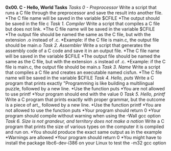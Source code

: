 **0x00. C - Hello, World Tasks**
_Tasks 0 - Preprocessor_
Write a script that runs a C file through the preprocessor and save the result into another file.
*The C file name will be saved in the variable $CFILE
*The output should be saved in the file c
_Task 1. Compiler_
Write a script that compiles a C file but does not link.
*The C file name will be saved in the variable $CFILE
*The output file should be named the same as the C file, but with the extension .o instead of .c.
*Example: if the C file is main.c, the output file should be main.o
_Task 2. Assembler_
Write a script that generates the assembly code of a C code and save it in an output file.
*The C file name will be saved in the variable $CFILE
*The output file should be named the same as the C file, but with the extension .s instead of .c.
*Example: if the C file is main.c, the output file should be main.s
_Task 3. Name_
Write a script that compiles a C file and creates an executable named cisfun.
*The C file name will be saved in the variable $CFILE
_Task 4. Hello, puts_
Write a C program that prints exactly "Programming is like building a multilingual puzzle, followed by a new line.
*Use the function puts
*You are not allowed to use printf
*Your program should end with the value 0
_Task 5. Hello, printf_
Write a C program that prints exactly with proper grammar, but the outcome is a piece of art,, followed by a new line.
*Use the function printf
*You are not allowed to use the function puts
*Your program should return 0
*Your program should compile without warning when using the -Wall gcc option
_Task 6. Size is not grandeur, and territory does not make a nation_
Write a C program that prints the size of various types on the computer it is compiled and run on.
*You should produce the exact same output as in the example
*Warnings are allowed
*Your program should return 0
*You might have to install the package libc6-dev-i386 on your Linux to test the -m32 gcc option

